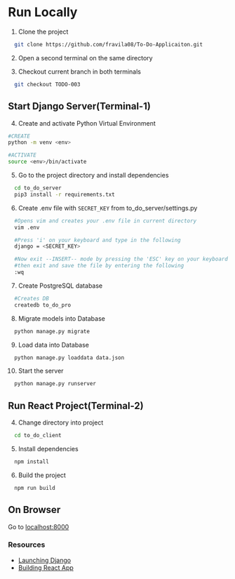 # Run Locally

1. Clone the project

```bash
  git clone https://github.com/fravila08/To-Do-Applicaiton.git
```

2. Open a second terminal on the same directory

3. Checkout current branch in both terminals

```bash
  git checkout TODO-003
```

## Start Django Server(Terminal-1)

4. Create and activate Python Virtual Environment

```bash
#CREATE
python -m venv <env>

#ACTIVATE
source <env>/bin/activate
```

5. Go to the project directory and install dependencies

```bash
  cd to_do_server
  pip3 install -r requirements.txt
```

6. Create .env file with `SECRET_KEY` from to_do_server/settings.py

```bash
  #Opens vim and creates your .env file in current directory
  vim .env

  #Press 'i' on your keyboard and type in the following
  django = <SECRET_KEY>

  #Now exit --INSERT-- mode by pressing the 'ESC' key on your keyboard
  #then exit and save the file by entering the following
  :wq
```

7. Create PostgreSQL database

```bash
  #Creates DB
  createdb to_do_pro
```

8. Migrate models into Database

```bash
  python manage.py migrate
```

9. Load data into Database

```bash
  python manage.py loaddata data.json
```

10. Start the server

```bash
  python manage.py runserver
```

## Run React Project(Terminal-2)

4. Change directory into project

```bash
  cd to_do_client
```

5. Install dependencies

```bash
  npm install
```

6. Build the project

```bash
  npm run build
```

## On Browser

Go to [localhost:8000](http://127.0.0.1:8000/)

### Resources

- [Launching Django](https://code.visualstudio.com/docs/python/tutorial-django)
- [Building React App](https://vitejs.dev/guide/)
